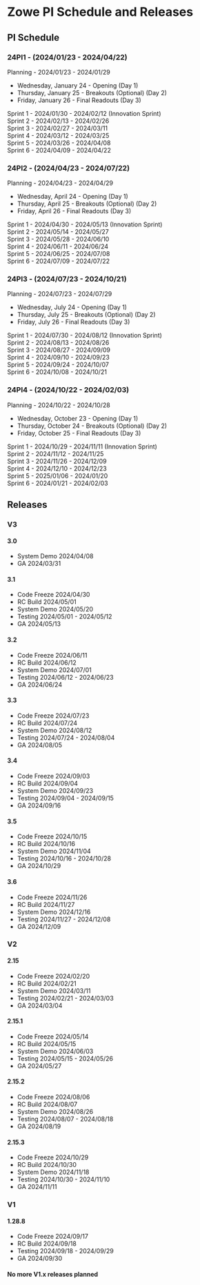 # Zowe PI Schedule and Releases

## PI Schedule

### 24PI1 - (2024/01/23 - 2024/04/22)

Planning - 2024/01/23 - 2024/01/29<br>

- Wednesday, January 24 - Opening (Day 1)<br>
- Thursday, January 25 - Breakouts (Optional) (Day 2)<br>
- Friday, January 26 - Final Readouts (Day 3)<br>

Sprint 1 - 2024/01/30 - 2024/02/12 (Innovation Sprint)<br>
Sprint 2 - 2024/02/13 - 2024/02/26<br>
Sprint 3 - 2024/02/27 - 2024/03/11<br>
Sprint 4 - 2024/03/12 - 2024/03/25<br>
Sprint 5 - 2024/03/26 - 2024/04/08<br>
Sprint 6 - 2024/04/09 - 2024/04/22<br>

### 24PI2 - (2024/04/23 - 2024/07/22)

Planning - 2024/04/23 - 2024/04/29<br>

- Wednesday, April 24 - Opening (Day 1)<br>
- Thursday, April 25 - Breakouts (Optional) (Day 2)<br>
- Friday, April 26 - Final Readouts (Day 3)<br>

Sprint 1 - 2024/04/30 - 2024/05/13 (Innovation Sprint)<br>
Sprint 2 - 2024/05/14 - 2024/05/27<br>
Sprint 3 - 2024/05/28 - 2024/06/10<br>
Sprint 4 - 2024/06/11 - 2024/06/24<br>
Sprint 5 - 2024/06/25 - 2024/07/08<br>
Sprint 6 - 2024/07/09 - 2024/07/22<br>

### 24PI3 - (2024/07/23 - 2024/10/21)

Planning - 2024/07/23 - 2024/07/29<br>

- Wednesday, July 24 - Opening (Day 1)<br>
- Thursday, July 25 - Breakouts (Optional) (Day 2)<br>
- Friday, July 26 - Final Readouts (Day 3)<br>

Sprint 1 - 2024/07/30 - 2024/08/12 (Innovation Sprint)<br>
Sprint 2 - 2024/08/13 - 2024/08/26<br>
Sprint 3 - 2024/08/27 - 2024/09/09<br>
Sprint 4 - 2024/09/10 - 2024/09/23<br>
Sprint 5 - 2024/09/24 - 2024/10/07<br>
Sprint 6 - 2024/10/08 - 2024/10/21<br>

### 24PI4 - (2024/10/22 - 2024/02/03)

Planning - 2024/10/22 - 2024/10/28<br>

- Wednesday, October 23 - Opening (Day 1)<br>
- Thursday, October 24 - Breakouts (Optional) (Day 2)<br>
- Friday, October 25 - Final Readouts (Day 3)<br>

Sprint 1 - 2024/10/29 - 2024/11/11 (Innovation Sprint)<br>
Sprint 2 - 2024/11/12 - 2024/11/25<br>
Sprint 3 - 2024/11/26 - 2024/12/09<br>
Sprint 4 - 2024/12/10 - 2024/12/23<br>
Sprint 5 - 2025/01/06 - 2024/01/20<br>
Sprint 6 - 2024/01/21 - 2024/02/03<br>

## Releases

### V3

#### 3.0 </br>
- System Demo 2024/04/08<br>
- GA 2024/03/31<br>

#### 3.1 </br>
- Code Freeze 2024/04/30<br>
- RC Build 2024/05/01<br>
- System Demo 2024/05/20<br>
- Testing 2024/05/01 - 2024/05/12<br>
- GA 2024/05/13<br>

#### 3.2 </br>
- Code Freeze 2024/06/11<br>
- RC Build 2024/06/12<br>
- System Demo 2024/07/01<br>
- Testing 2024/06/12 - 2024/06/23<br>
- GA 2024/06/24<br>

#### 3.3 </br>
- Code Freeze 2024/07/23<br>
- RC Build 2024/07/24<br>
- System Demo 2024/08/12<br>
- Testing 2024/07/24 - 2024/08/04<br>
- GA 2024/08/05<br>

#### 3.4 </br>
- Code Freeze 2024/09/03<br>
- RC Build 2024/09/04<br>
- System Demo 2024/09/23<br>
- Testing 2024/09/04 - 2024/09/15<br>
- GA 2024/09/16<br>

#### 3.5 </br>
- Code Freeze 2024/10/15<br>
- RC Build 2024/10/16<br>
- System Demo 2024/11/04<br>
- Testing 2024/10/16 - 2024/10/28<br>
- GA 2024/10/29<br>

#### 3.6 </br>
- Code Freeze 2024/11/26<br>
- RC Build 2024/11/27<br>
- System Demo 2024/12/16<br>
- Testing 2024/11/27 - 2024/12/08<br>
- GA 2024/12/09<br>

### V2

#### 2.15 </br>
- Code Freeze 2024/02/20<br>
- RC Build 2024/02/21<br>
- System Demo 2024/03/11<br>
- Testing 2024/02/21 - 2024/03/03<br>
- GA 2024/03/04<br>

#### 2.15.1
- Code Freeze 2024/05/14<br>
- RC Build 2024/05/15<br>
- System Demo 2024/06/03<br>
- Testing 2024/05/15 - 2024/05/26<br>
- GA 2024/05/27<br>

#### 2.15.2
- Code Freeze 2024/08/06<br>
- RC Build 2024/08/07<br>
- System Demo 2024/08/26<br>
- Testing 2024/08/07 - 2024/08/18<br>
- GA 2024/08/19<br>

#### 2.15.3
- Code Freeze 2024/10/29<br>
- RC Build 2024/10/30<br>
- System Demo 2024/11/18<br>
- Testing 2024/10/30 - 2024/11/10<br>
- GA 2024/11/11<br>

### V1

#### 1.28.8
- Code Freeze 2024/09/17<br>
- RC Build 2024/09/18<br>
- Testing 2024/09/18 - 2024/09/29<br>
- GA 2024/09/30<br>

#### No more V1.x releases planned